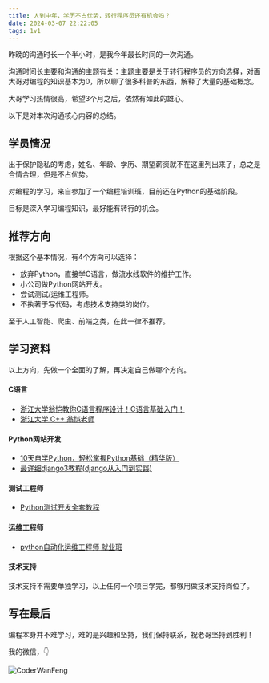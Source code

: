 ```yaml
---
title: 人到中年，学历不占优势，转行程序员还有机会吗？
date: 2024-03-07 22:22:05
tags: 1v1
---
```


昨晚的沟通时长一个半小时，是我今年最长时间的一次沟通。

沟通时间长主要和沟通的主题有关：主题主要是关于转行程序员的方向选择，对面大哥对编程的知识基本为0，所以聊了很多科普的东西，解释了大量的基础概念。

大哥学习热情很高，希望3个月之后，依然有如此的雄心。

以下是对本次沟通核心内容的总结。

## 学员情况

出于保护隐私的考虑，姓名、年龄、学历、期望薪资就不在这里列出来了，总之是合情合理，但是不占优势。

对编程的学习，来自参加了一个编程培训班，目前还在Python的基础阶段。

目标是深入学习编程知识，最好能有转行的机会。

## 推荐方向

根据这个基本情况，有4个方向可以选择：

- 放弃Python，直接学C语言，做流水线软件的维护工作。
- 小公司做Python网站开发。
- 尝试测试/运维工程师。
- 不执著于写代码，考虑技术支持类的岗位。

至于人工智能、爬虫、前端之类，在此一律不推荐。


## 学习资料

以上方向，先做一个全面的了解，再决定自己做哪个方向。

#### C语言

- [浙江大学翁恺教你C语言程序设计！C语言基础入门！](https://www.bilibili.com/video/BV1dr4y1n7vA/)
- [浙江大学 C++ 翁恺老师](https://www.bilibili.com/video/BV1dE41167hJ/)


#### Python网站开发

- [10天自学Python，轻松掌握Python基础（精华版）](https://www.bilibili.com/video/BV1MM4y1G76j/)
- [最详细django3教程(django从入门到实践)](https://www.bilibili.com/video/BV1NL41157ph/)

#### 测试工程师

- [Python测试开发全套教程](https://www.bilibili.com/video/BV13U4y137to?p=12&vd_source=ca20bb8763fcb18660aa74d7a87234fa)

#### 运维工程师

- [python自动化运维工程师 就业班](https://www.bilibili.com/video/BV11p4y1S7jW/?spm_id_from=333.337.search-card.all.click&vd_source=ca20bb8763fcb18660aa74d7a87234fa)


#### 技术支持

技术支持不需要单独学习，以上任何一个项目学完，都够用做技术支持岗位了。


## 写在最后

编程本身并不难学习，难的是兴趣和坚持，我们保持联系，祝老哥坚持到胜利！

我的微信，👇

![CoderWanFeng](https://www.python-office.com/assets/img/qr-code.b0c382a8.jpg)
